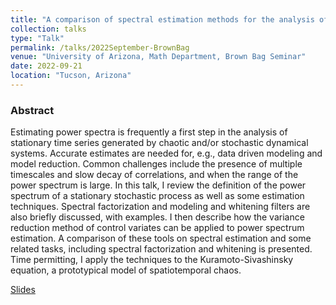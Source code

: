 ```yaml
---
title: "A comparison of spectral estimation methods for the analysis of chaotic and stochastic dynamical systems"
collection: talks
type: "Talk"
permalink: /talks/2022September-BrownBag
venue: "University of Arizona, Math Department, Brown Bag Seminar"
date: 2022-09-21
location: "Tucson, Arizona"
---
```


### Abstract
Estimating power spectra is frequently a first step in the analysis of stationary time series generated by chaotic and/or stochastic dynamical systems. Accurate estimates are needed for, e.g., data driven modeling and model reduction. Common challenges include the presence of multiple timescales and slow decay of correlations, and when the range of the power spectrum is large. In this talk, I review the definition of the power spectrum of a stationary stochastic process as well as some estimation techniques. Spectral factorization and modeling and whitening filters are also briefly discussed, with examples. I then describe how the variance reduction method of control variates can be applied to power spectrum estimation. A comparison of these tools on spectral estimation and some related tasks, including spectral factorization and whitening is presented. Time permitting, I apply the techniques to the Kuramoto-Sivashinsky equation, a prototypical model of spatiotemporal chaos.

[Slides](/files/talks/BrownBagSeptember2022.pdf)
